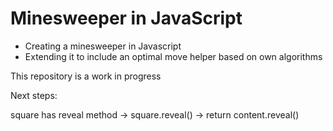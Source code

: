 Minesweeper in JavaScript
=========================
- Creating a minesweeper in Javascript
- Extending it to include an optimal move helper based on own algorithms

This repository is a work in progress

Next steps:

square has reveal method
-> square.reveal()
    -> return content.reveal()




